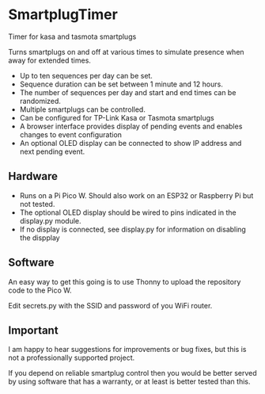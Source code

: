# SmartplugTimer
Timer for kasa and tasmota smartplugs

Turns smartplugs on and off at various times to simulate presence when away for extended times.
- Up to ten sequences per day can be set.
- Sequence duration can be set between 1 minute and 12 hours.
- The number of sequences per day and start and end times can be randomized.
- Multiple smartplugs can be controlled.
- Can be configured for TP-Link Kasa or Tasmota smartplugs 
- A browser interface provides display of pending events and enables changes to event configuration
- An optional OLED display can be connected to show IP address and next pending event.

## Hardware
- Runs on a Pi Pico W. Should also work on an ESP32 or Raspberry Pi but not tested.
- The optional OLED display should be wired to pins indicated in the display.py module.
-  If no display is connected, see display.py for information on disabling the dispplay

## Software
An easy way to get this going is to use Thonny to upload the repository code to the Pico W.

Edit secrets.py with the SSID and password of you WiFi router.

## Important
I am happy to hear suggestions for improvements or bug fixes, but this is not a professionally supported project.

If you depend on reliable smartplug control then you would be better served by using software that has a warranty, or at least is better tested than this.
